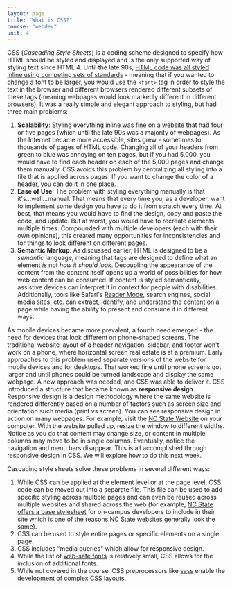 ```yaml
---
layout: page
title: "What is CSS?"
course: "webdev"
unit: 4
---
```

CSS (_Cascading Style Sheets_) is a coding scheme designed to specify how HTML should be styled and displayed and is the only supported way of styling text since HTML 4. Until the late 90s, [HTML code was all styled inline using competing sets of standards](https://css-tricks.com/look-back-history-css/) - meaning that if you wanted to change a font to be larger, you would use the ```<font>``` tag in order to style the text in the browser and different browsers rendered different subsets of these tags (meaning webpages would look markedly different in different browsers). It was a really simple and elegant approach to styling, but had three main problems:
1. **Scalability**: Styling everything inline was fine on a website that had four or five pages (which until the late 90s was a majority of webpages). As the Internet became more accessible, sites grew - sometimes to thousands of pages of HTML code. Changing all of your headers from green to blue was annoying on ten pages, but if you had 5,000, you would have to find each header on each of the 5,000 pages and change them manually. CSS avoids this problem by centralizing all styling into a file that is applied across pages. If you want to change the color of a header, you can do it in one place.
2. **Ease of Use**: The problem with styling everything manually is that it's...well...manual. That means that every time you, as a developer, want to implement some design you have to do it from scratch every time. At best, that means you would have to find the design, copy and paste the code, and update. But at worst, you would have to recreate elements multiple times. Compounded with multiple developers (each with their own opinions), this created many opportunities for inconsistencies and for things to look different on different pages. 
3. **Semantic Markup**: As discussed earlier, HTML is designed to be a _semantic_ language, meaning that tags are designed to define what an element _is_ not _how it should look_. Decoupling the appearance of the content from the content itself opens up a world of possibilities for how web content can be consumed. If content is styled semantically, assistive devices can interpret it in context for people with disabilities. Additionally, tools like Safari's [Reader Mode](https://www.nytimes.com/2018/07/03/technology/personaltech/safari-reader-mode.html), search engines, social media sites, etc. can extract, identify, and understand the content on a page while having the ability to present and consume it in different ways.

As mobile devices became more prevalent, a fourth need emerged - the need for devices that look different on phone-shaped screens. The traditional website layout of a header navigation, sidebar, and footer won't work on a phone, where horizontal screen real estate is at a premium. Early approaches to this problem used separate versions of the website for mobile devices and for desktops. That worked fine until phone screens got larger and until phones could be turned landscape and display the same webpage. A new approach was needed, and CSS was able to deliver it. CSS introduced a structure that became known as **responsive design**. Responsive design is a design methodology where the same website is rendered differently based on a number of factors such as screen size and orientation such media (print vs screen). You can see responsive design in action on many webpages. For example, visit the [NC State Website](https://www.ncsu.edu) on your computer. With the website pulled up, resize the window to different widths. Notice as you do that content may change size, or content in multiple columns may move to be in single columns. Eventually, notice the navigation and menu bars disappear. This is all accomplished through responsive design in CSS. We will explore how to do this next week.

Cascading style sheets solve these problems in several different ways: 
1. While CSS can be applied at the element level or at the page level, CSS code can be moved out into a separate file. This file can be used to add specific styling across multiple pages and can even be reused across multiple websites and shared across the web (for example, [NC State offers a base stylesheet](https://brand.ncsu.edu/downloads/) for on-campus developers to include in their site which is one of the reasons NC State websites generally look the same).
2. CSS can be used to style entire pages or specific elements on a single page. 
3. CSS includes "media queries" which allow for responsive design.
4. While the list of [web-safe fonts](https://www.w3schools.com/cssref/css_websafe_fonts.asp) is relatively small, CSS allows for the inclusion of additional fonts. 
5. While not covered in the course, CSS preprocessors like [sass](https://sass-lang.com) enable the development of complex CSS layouts.
